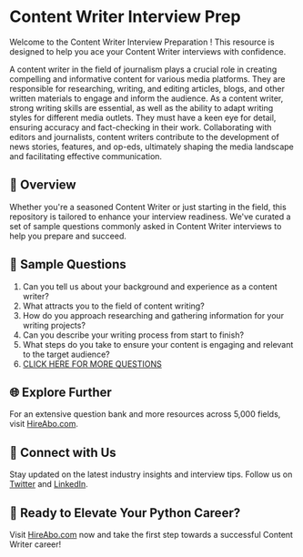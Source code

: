 # Content Writer Interview Prep

Welcome to the Content Writer Interview Preparation ! This resource is designed to help you ace your Content Writer interviews with confidence.

A content writer in the field of journalism plays a crucial role in creating compelling and informative content for various media platforms. They are responsible for researching, writing, and editing articles, blogs, and other written materials to engage and inform the audience. As a content writer, strong writing skills are essential, as well as the ability to adapt writing styles for different media outlets. They must have a keen eye for detail, ensuring accuracy and fact-checking in their work. Collaborating with editors and journalists, content writers contribute to the development of news stories, features, and op-eds, ultimately shaping the media landscape and facilitating effective communication.

## 🚀 Overview

Whether you're a seasoned Content Writer or just starting in the field, this repository is tailored to enhance your interview readiness. We've curated a set of sample questions commonly asked in Content Writer interviews to help you prepare and succeed.

## 📝 Sample Questions

1. Can you tell us about your background and experience as a content writer?
2. What attracts you to the field of content writing?
3. How do you approach researching and gathering information for your writing projects?
4. Can you describe your writing process from start to finish?
5. What steps do you take to ensure your content is engaging and relevant to the target audience?
6. [CLICK HERE FOR MORE QUESTIONS](https://hireabo.com/job/8_0_49/Content%20Writer)

## 🌐 Explore Further

For an extensive question bank and more resources across 5,000 fields, visit [HireAbo.com](https://www.hireabo.com).

## 📱 Connect with Us

Stay updated on the latest industry insights and interview tips. Follow us on [Twitter](https://twitter.com/hireabo) and [LinkedIn](https://www.linkedin.com/in/hire-abo-3609972a8/).

## 🚀 Ready to Elevate Your Python Career?

Visit [HireAbo.com](https://www.hireabo.com) now and take the first step towards a successful Content Writer career!